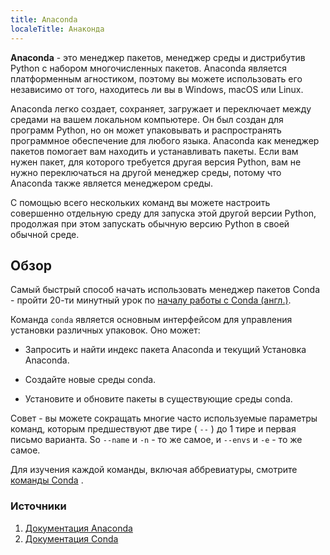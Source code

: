 ```yaml
---
title: Anaconda
localeTitle: Анаконда
---
```

**Anaconda** - это менеджер пакетов, менеджер среды и дистрибутив Python с набором многочисленных пакетов. Anaconda является платформенным агностиком, поэтому вы можете использовать его независимо от того, находитесь ли вы в Windows, macOS или Linux. 

Anaconda легко создает, сохраняет, загружает и переключает между средами на вашем локальном компьютере. Он был создан для программ Python, но он может упаковывать и распространять программное обеспечение для любого языка. Anaconda как менеджер пакетов помогает вам находить и устанавливать пакеты. Если вам нужен пакет, для которого требуется другая версия Python, вам не нужно переключаться на другой менеджер среды, потому что Anaconda также является менеджером среды. 

С помощью всего нескольких команд вы можете настроить совершенно отдельную среду для запуска этой другой версии Python, продолжая при этом запускать обычную версию Python в своей обычной среде.

## Обзор

Самый быстрый способ начать использовать менеджер пакетов Conda - пройти 20-ти минутный урок по [началу работы с Conda (англ.)](https://conda.io/docs/user-guide/getting-started.html).

Команда `conda` является основным интерфейсом для управления установки различных упаковок. Оно может:

*   Запросить и найти индекс пакета Anaconda и текущий Установка Anaconda.
    
*   Создайте новые среды conda.
    
*   Установите и обновите пакеты в существующие среды conda.
    

Совет - вы можете сокращать многие часто используемые параметры команд, которым предшествуют две тире ( `--` ) до 1 тире и первая письмо варианта. So `--name` и `-n` - то же самое, и `--envs` и `-e` - то же самое.

Для изучения каждой команды, включая аббревиатуры, смотрите [команды Conda](https://conda.io/docs/commands.html) .

### Источники

1.  [Документация Anaconda](https://docs.anaconda.com/)
2.  [Документация Conda](https://conda.io/docs/)